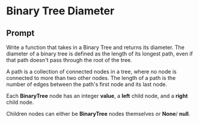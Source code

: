 # Binary Tree Diameter

## Prompt

Write a function that takes in a Binary Tree and returns its diameter. The diameter of a binary tree is defined as the length of its longest path, even if that path doesn't pass through the root of the tree.

A path is a collection of connected nodes in a tree, where no node is connected to more than two other nodes. The length of a path is the number of edges between the path's first node and its last node.

Each **BinaryTree** node has an integer **value**, a **left** child node, and a **right** child node.

Children nodes can either be **BinaryTree** nodes themselves or **None**/ **null**.
